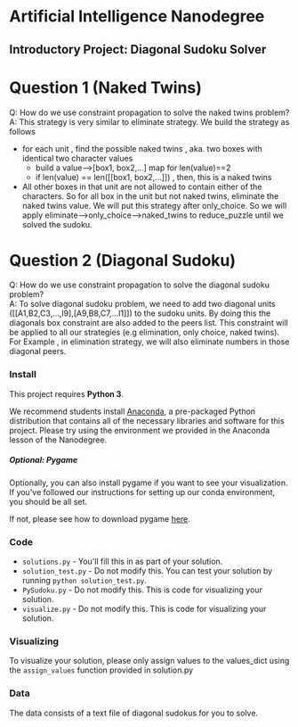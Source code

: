 # Artificial Intelligence Nanodegree
## Introductory Project: Diagonal Sudoku Solver

# Question 1 (Naked Twins)
Q: How do we use constraint propagation to solve the naked twins problem?  
A: This strategy is very similar to eliminate strategy.  We build the strategy as follows 
* for each unit , find the possible naked twins , aka. two boxes with identical two character values
  * build a value-->[box1, box2,...] map for len(value)==2
  * if len(value) == len([[box1, box2,...]]) , then, this is a naked twins
* All other boxes in that unit are not allowed to contain either of the characters.  So for all box in the unit but not naked twins, eliminate the naked twins value. 
We will put this strategy after only_choice. So we will apply eliminate-->only_choice-->naked_twins to reduce_puzzle until we solved the sudoku. 

# Question 2 (Diagonal Sudoku)
Q: How do we use constraint propagation to solve the diagonal sudoku problem?  
A: To solve diagonal sudoku problem, we need to add two diagonal units ([[A1,B2,C3,...,I9],[A9,B8,C7,...I1]]) to the sudoku units. By doing this the diagonals box constraint are also added to the peers list. This constraint will be applied to all our strategies (e.g elimination, only choice, naked twins). 
 For Example , in elimination strategy, we will also eliminate numbers in those diagonal peers. 
 

### Install

This project requires **Python 3**.

We recommend students install [Anaconda](https://www.continuum.io/downloads), a pre-packaged Python distribution that contains all of the necessary libraries and software for this project. 
Please try using the environment we provided in the Anaconda lesson of the Nanodegree.

##### Optional: Pygame

Optionally, you can also install pygame if you want to see your visualization. If you've followed our instructions for setting up our conda environment, you should be all set.

If not, please see how to download pygame [here](http://www.pygame.org/download.shtml).

### Code

* `solutions.py` - You'll fill this in as part of your solution.
* `solution_test.py` - Do not modify this. You can test your solution by running `python solution_test.py`.
* `PySudoku.py` - Do not modify this. This is code for visualizing your solution.
* `visualize.py` - Do not modify this. This is code for visualizing your solution.

### Visualizing

To visualize your solution, please only assign values to the values_dict using the ```assign_values``` function provided in solution.py

### Data

The data consists of a text file of diagonal sudokus for you to solve.